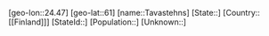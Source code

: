 ﻿---
location: [61,24.47]
mapzoom: [7,12] 
mapmarker: city 
type: City
tags:
- geo/City


SpocWebEntityId: 34781
isDeleted: false
confidential: public

---
[geo-lon::24.47]
[geo-lat::61]
[name::Tavastehns]
[State::]
[Country::[[Finland]]]
[StateId::]
[Population::]
[Unknown::]

